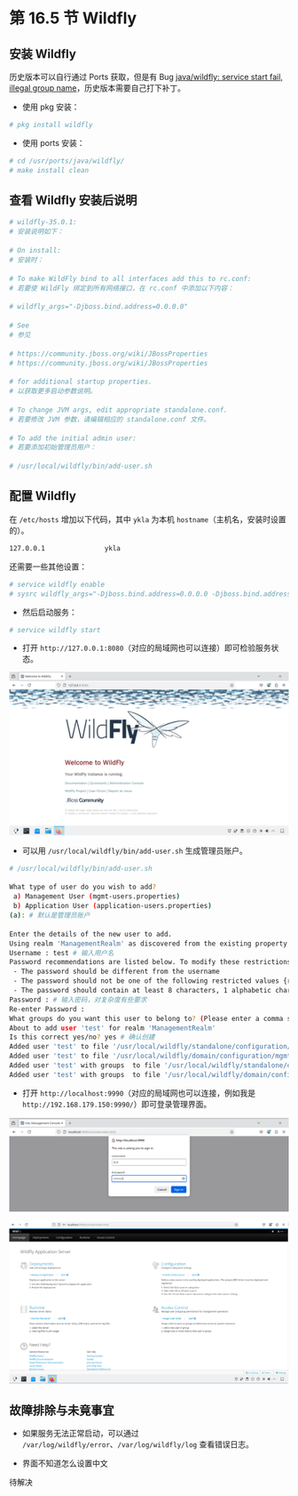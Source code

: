 # 第 16.5 节 Wildfly

## 安装 Wildfly

历史版本可以自行通过 Ports 获取，但是有 Bug [java/wildfly: service start fail, illegal group name](https://bugs.freebsd.org/bugzilla/show_bug.cgi?id=285956)，历史版本需要自己打下补丁。

- 使用 pkg 安装：

```sh
# pkg install wildfly
```

- 使用 ports 安装：

```sh
# cd /usr/ports/java/wildfly/ 
# make install clean
```

## 查看 Wildfly 安装后说明

```sh
# wildfly-35.0.1:
# 安装说明如下：

# On install:
# 安装时：

# To make WildFly bind to all interfaces add this to rc.conf:
# 若要使 WildFly 绑定到所有网络接口，在 rc.conf 中添加以下内容：

# wildfly_args="-Djboss.bind.address=0.0.0.0"

# See
# 参见

# https://community.jboss.org/wiki/JBossProperties
# https://community.jboss.org/wiki/JBossProperties

# for additional startup properties.
# 以获取更多启动参数说明。

# To change JVM args, edit appropriate standalone.conf.
# 若要修改 JVM 参数，请编辑相应的 standalone.conf 文件。

# To add the initial admin user:
# 若要添加初始管理员用户：

# /usr/local/wildfly/bin/add-user.sh
```

## 配置 Wildfly

在 `/etc/hosts` 增加以下代码，其中 `ykla` 为本机 `hostname`（主机名，安装时设置的）。

```sh
127.0.0.1               ykla
```

还需要一些其他设置：

```sh
# service wildfly enable
# sysrc wildfly_args="-Djboss.bind.address=0.0.0.0 -Djboss.bind.address.management=0.0.0.0"
```

- 然后启动服务：

```sh
# service wildfly start
```

- 打开 `http://127.0.0.1:8080`（对应的局域网也可以连接）即可检验服务状态。

![](../.gitbook/assets/wildfly1.png)

- 可以用 `/usr/local/wildfly/bin/add-user.sh` 生成管理员账户。

```sh
# /usr/local/wildfly/bin/add-user.sh

What type of user do you wish to add?
 a) Management User (mgmt-users.properties)
 b) Application User (application-users.properties)
(a): # 默认是管理员账户

Enter the details of the new user to add.
Using realm 'ManagementRealm' as discovered from the existing property files.
Username : test # 输入用户名
Password recommendations are listed below. To modify these restrictions edit the add-user.properties configuration file.
 - The password should be different from the username
 - The password should not be one of the following restricted values {root, admin, administrator}
 - The password should contain at least 8 characters, 1 alphabetic character(s), 1 digit(s), 1 non-alphanumeric symbol(s)
Password : # 输入密码，对复杂度有些要求
Re-enter Password :
What groups do you want this user to belong to? (Please enter a comma separated list, or leave blank for none)[  ]:
About to add user 'test' for realm 'ManagementRealm'
Is this correct yes/no? yes # 确认创建
Added user 'test' to file '/usr/local/wildfly/standalone/configuration/mgmt-users.properties'
Added user 'test' to file '/usr/local/wildfly/domain/configuration/mgmt-users.properties'
Added user 'test' with groups  to file '/usr/local/wildfly/standalone/configuration/mgmt-groups.properties'
Added user 'test' with groups  to file '/usr/local/wildfly/domain/configuration/mgmt-groups.properties'
```

- 打开 `http://localhost:9990`（对应的局域网也可以连接，例如我是 `http://192.168.179.150:9990/`）即可登录管理界面。

![](../.gitbook/assets/wildfly2.png)


![](../.gitbook/assets/wildfly3.png)


## 故障排除与未竟事宜

- 如果服务无法正常启动，可以通过 `/var/log/wildfly/error`、`/var/log/wildfly/log` 查看错误日志。

- 界面不知道怎么设置中文

待解决
